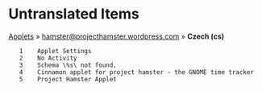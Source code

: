 # Untranslated Items
[Applets](../../../README.md) &#187; [hamster@projecthamster.wordpress.com](../README.md) &#187; **Czech (cs)**

       1	Applet Settings
       2	No Activity
       3	Schema \%s\ not found.
       4	Cinnamon applet for project hamster - the GNOME time tracker
       5	Project Hamster Applet

